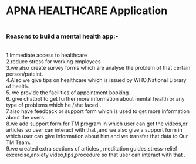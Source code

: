 <h1>APNA HEALTHCARE Application</h1>
<h3><br>Reasons to build a mental health app:-</h3>
<br>1.Immediate access to healthcare
<br>2.reduce stress for working employees
<br>3.we also create survey forms which are analyse the problem of that certain person/pateint.
<br>4.Also we give tips on healthcare which is issued by WHO,National Library of health.
<br>5. we provide the facilities of appointment booking
<br>6.  give chatbot to get further more information about mental health or any type of problems which he /she faced .
<br>7.also have feedback or support form which is used to get more  information about the users .
<br>8.we add support form for TM program in which user can get the videos,or articles so user can interact with that ,and we also give a support form in which user can give information about him and we transfer that data to Our TM Team.
<br>9.we created extra sections of articles , meditation guides,stress-relief excercise,anxiety video,tips,procedure so that user can interact with that .
